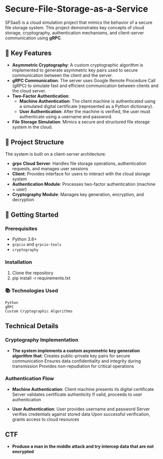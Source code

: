 # Secure-File-Storage-as-a-Service

SFSaaS is a cloud simulation project that mimics the behavior of a secure file storage system. This project demonstrates key concepts of cloud storage, cryptography, authentication mechanisms, and client-server communication using **gRPC**.

## 🔐 Key Features

- **Asymmetric Cryptography**: A custom cryptographic algorithm is implemented to generate asymmetric key pairs used to secure communication between the client and the server.
- **gRPC Communication**: The server uses Google Remote Procedure Call (gRPC) to simulate fast and efficient communication between clients and the cloud server.
- **Two-Factor Authentication**:
  - **Machine Authentication**: The client machine is authenticated using a simulated digital certificate (represented as a Python dictionary).
  - **User Authentication**: After the machine is verified, the user must authenticate using a username and password.
- **File Storage Simulation**: Mimics a secure and structured file storage system in the cloud.

## 📁 Project Structure

The system is built on a client-server architecture:

- **grpc Cloud Server**: Handles file storage operations, authentication requests, and manages user sessions
- **Client**: Provides interface for users to interact with the cloud storage system
- **Authentication Module**: Processes two-factor authentication (machine + user)
- **Cryptography Module**: Manages key generation, encryption, and decryption

## 🚀 Getting Started

### Prerequisites

- Python 3.8+
- `grpcio` and `grpcio-tools`
- `cryptography`

### Installation

1. Clone the repository
2. pip install -r requirements.txt

### 📚 Technologies Used

    Python
    gRPC
    Custom Cryptographic Algorithms

## Technical Details

### Cryptography Implementation

- **The system implements a custom asymmetric key generation algorithm that**:
Creates public-private key pairs for secure communication
Ensures data confidentiality and integrity during transmission
Provides non-repudiation for critical operations

### Authentication Flow

- **Machine Authentication**:
Client machine presents its digital certificate
Server validates certificate authenticity
If valid, proceeds to user authentication

- **User Authentication**:
User provides username and password
Server verifies credentials against stored data
Upon successful verification, grants access to cloud resources

## CTF
- **Produse a man in the middle attack and try intercep data that are not encrypted**
